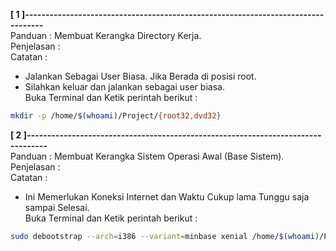 **[ 1 ]---------------------------------------------------------------------------------**  
Panduan : Membuat Kerangka Directory Kerja.  
Penjelasan :  
Catatan :  
 * Jalankan Sebagai User Biasa. Jika Berada di posisi root.  
 * Silahkan keluar dan jalankan sebagai user biasa.  
Buka Terminal dan Ketik perintah berikut :
```bash
mkdir -p /home/$(whoami)/Project/{root32,dvd32}
```

**[ 2 ]---------------------------------------------------------------------------------**  
Panduan : Membuat Kerangka Sistem Operasi Awal (Base Sistem).  
Penjelasan :  
Catatan :  
 * Ini Memerlukan Koneksi Internet dan Waktu Cukup lama Tunggu saja sampai Selesai.  
Buka Terminal dan Ketik perintah berikut :  
```bash
sudo debootstrap --arch=i386 --variant=minbase xenial /home/$(whoami)/Project/root32 http://archive.ubuntu.com/ubuntu/
```
